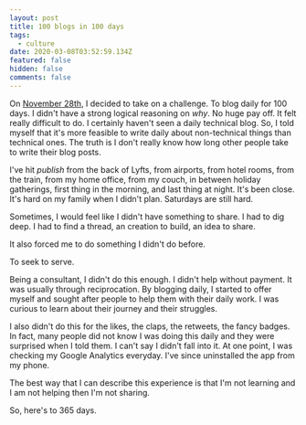 ```yaml
---
layout: post
title: 100 blogs in 100 days
tags:
  - culture
date: 2020-03-08T03:52:59.134Z
featured: false
hidden: false
comments: false
---
```

On [November 28th](https://gaunacode.com/a-parallel-idea), I decided to take on a challenge. To blog daily for 100 days. I didn't have a strong logical reasoning on *why*. No huge pay off. It felt really difficult to do. I certainly haven't seen a daily technical blog. So, I told myself that it's more feasible to write daily about non-technical things than technical ones. The truth is I don't really know how long other people take to write their blog posts.

<!--more-->

I've hit *publish* from the back of Lyfts, from airports, from hotel rooms, from the train, from my home office, from my couch, in between holiday gatherings, first thing in the morning, and last thing at night. It's been close. It's hard on my family when I didn't plan. Saturdays are still hard. 

Sometimes, I would feel like I didn't have something to share. I had to dig deep. I had to find a thread, an creation to build, an idea to share. 

It also forced me to do something I didn't do before.

To seek to serve.

Being a consultant, I didn't do this enough. I didn't help without payment. It was usually through reciprocation. By blogging daily, I started to offer myself and sought after people to help them with their daily work. I was curious to learn about their journey and their struggles.

I also didn't do this for the likes, the claps, the retweets, the fancy badges. In fact, many people did not know I was doing this daily and they were surprised when I told them. I can't say I didn't fall into it. At one point, I was checking my Google Analytics everyday. I've since uninstalled the app from my phone.

The best way that I can describe this experience is that I'm not learning and I am not helping then I'm not sharing. 

So, here's to 365 days.